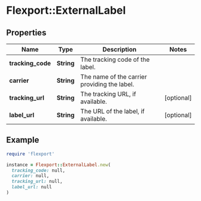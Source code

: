 # Flexport::ExternalLabel

## Properties

| Name | Type | Description | Notes |
| ---- | ---- | ----------- | ----- |
| **tracking_code** | **String** | The tracking code of the label. |  |
| **carrier** | **String** | The name of the carrier providing the label. |  |
| **tracking_url** | **String** | The tracking URL, if available. | [optional] |
| **label_url** | **String** | The URL of the label, if available. | [optional] |

## Example

```ruby
require 'flexport'

instance = Flexport::ExternalLabel.new(
  tracking_code: null,
  carrier: null,
  tracking_url: null,
  label_url: null
)
```

